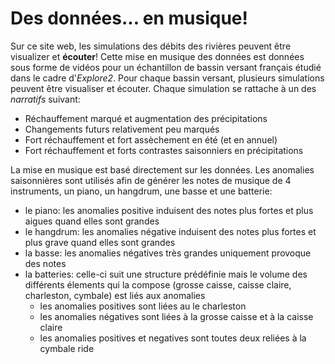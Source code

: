 # Des données... en musique!

Sur ce site web, les simulations des débits des rivières peuvent être visualizer et **écouter**!
Cette mise en musique des données est données sous forme de vidéos pour un échantillon de bassin versant français étudié dans le cadre d'_Explore2_.
Pour chaque bassin versant, plusieurs simulations peuvent être visualiser et écouter.
Chaque simulation se rattache à un des _narratifs_ suivant:

- Réchauffement marqué et augmentation des précipitations
- Changements futurs relativement peu marqués
- Fort réchauffement et fort assèchement en été (et en annuel)
- Fort réchauffement et forts contrastes saisonniers en précipitations

La mise en musique est basé directement sur les données.
Les anomalies saisonnières sont utilisés afin de générer les notes de musique de 4 instruments, un piano, un hangdrum, une basse et une batterie:

- le piano: les anomalies positive induisent des notes plus fortes et plus aigues quand elles sont grandes
- le hangdrum: les anomalies négative induisent des notes plus fortes et plus grave quand elles sont grandes
- la basse: les anomalies négatives très grandes uniquement provoque des notes
- la batteries: celle-ci suit une structure prédéfinie mais le volume des différents élements qui la compose (grosse caisse, caisse claire, charleston, cymbale) est liés aux anomalies
  - les anomalies positives sont liées au le charleston
  - les anomalies négatives sont liées à la grosse caisse et à la caisse claire
  - les anomalies positives et negatives sont toutes deux reliées à la cymbale ride
